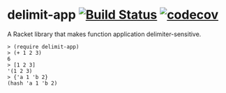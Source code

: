 # delimit-app [![Build Status](https://travis-ci.org/jackfirth/delimit-app.svg?branch=master)](https://travis-ci.org/jackfirth/delimit-app) [![codecov](https://codecov.io/gh/jackfirth/delimit-app/branch/master/graph/badge.svg)](https://codecov.io/gh/jackfirth/delimit-app)

A Racket library that makes function application delimiter-sensitive.

```racket
> (require delimit-app)
> (+ 1 2 3)
6
> [1 2 3]
'(1 2 3)
> {'a 1 'b 2}
(hash 'a 1 'b 2)
```
